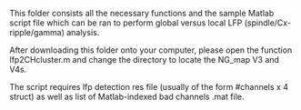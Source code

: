 This folder consists all the necessary functions and the sample Matlab script file which can be ran to perform global versus local LFP (spindle/Cx-ripple/gamma) analysis. 

After downloading this folder onto your computer, please open the function lfp2CHcluster.m and change the directory to locate the NG_map V3 and V4s. 

The script requires lfp detection res file (usually of the form #channels x 4 struct) as well as list of Matlab-indexed bad channels .mat file. 
